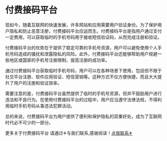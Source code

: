 # 付费接码平台

现如今，随着互联网的快速发展，许多网站和应用需要用户验证身份。为了保护用户隐私和防止恶意注册，付费接码平台应运而生。付费接码平台是指用户通过支付一定费用，可以获取临时的手机号码用于接收短信验证码，从而完成注册和验证。

付费接码平台的优势在于提供了稳定可靠的手机号资源，用户可以避免使用个人手机号码造成的骚扰和泄露隐私的风险。此外，付费接码平台还能够帮助用户规避一些地区或国家的手机号注册限制，提高注册的成功率。

通过付费接码平台获取临时手机号码，用户可以在各种场景下使用，包括但不限于社交平台注册、软件应用验证、短信营销等。这种方式不仅方便快捷，而且大大提升了用户的注册和验证效率。

需要注意的是，付费接码平台虽然提供了临时的手机号资源，但并不鼓励用户进行违法和不良行为。在使用付费接码平台的过程中，用户应当遵守法律法规，不得利用临时手机号码从事违法犯罪活动。

总的来说，付费接码平台为用户提供了便利和保护隐私的双重好处，成为了互联网时代必不可少的一部分。

更多关于付费接码平台 请通过✈与我们联系,感谢阅读！[点我联系✈](https://home.G208.com)